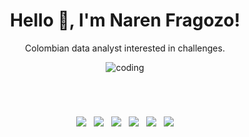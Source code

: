 <h1 align="center">Hello 👋, I'm Naren Fragozo!</h1>
<p align="center">Colombian data analyst interested in challenges.</p>



<div align="center">
    <img alt="coding" src="https://media4.giphy.com/media/kbRb4eyCNC0aMz5x68/giphy.gif?cid=ecf05e47p4qb9xz75tht9kxwocnjcvtfp180dkqr7xc5x6oh&rid=giphy.gif&ct=g">
</div>

#
<br>

<p align='center'>
  <a href="https://www.linkedin.com/in/narenfragozo7/"><img src="https://img.shields.io/badge/LinkedIn-%230077B5.svg?&style=for-the-badge&logo=linkedin&logoColor=white" /></a>&nbsp;&nbsp;
  <a href="https://platzi.com/p/naren-7/"><img src="https://img.shields.io/badge/Platzi-98CA3F.svg?&style=for-the-badge&logo=platzi&logoColor=white" /></a>&nbsp;&nbsp;
  <a href="https://public.tableau.com/app/profile/naren.fragozo"><img src="https://img.shields.io/badge/Tableau%20Public-orange.svg?&style=for-the-badge&logo=tableau&logoColor=white" /></a>&nbsp;&nbsp;
  <a href="https://naren-7.github.io/"><img src="https://img.shields.io/badge/Página%20Web-4AA94E.svg?&style=for-the-badge&logo=html5&logoColor=white" /></a>&nbsp;&nbsp;
  <a href="https://twitter.com/naren_fragozo"><img src="https://img.shields.io/badge/Twitter-1DA1F2.svg?&style=for-the-badge&logo=twitter&logoColor=white" /></a>&nbsp;&nbsp;
  <a href="https://medium.com/@jonznaren"><img src="https://img.shields.io/badge/Medium-%2312100E.svg?&style=for-the-badge&logo=medium&logoColor=white" /></a>
</p>
